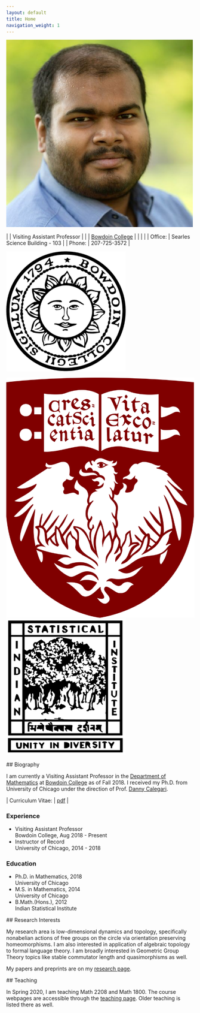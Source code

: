 ```yaml
---
layout: default
title: Home
navigation_weight: 1
---
```


<div class="about">
<div class="picture">

[![Subhadip Chowdhury](assets/photos/me_small.jpg)](assets/photos/)
</div>

<div class="mail">

|        | Visiting Assistant Professor |
|        | [Bowdoin College](http://www.bowdoin.edu/)  |
|        |    |
| Office: | Searles Science Building - 103 |
| Phone: | 207-725-3572 |

</div>
<div class="shield">
  <div class="current">
     
   ![Bowdoin College](assets/bowdoin_seal.png "Ut Aquila Versus Coelum")
  </div>
  <div class="old">
  
   ![The University of Chicago](assets/uchicago_shield.png "Crescat scientia; vita excolatur")
   ![Indian Statistical Institute](assets/isi_logo.png "भिन्नेष्वैक्यस्य दर्शनम्")
  </div>
</div>

</div>

<div class='anchor'>
## Biography

I am currently a Visiting Assistant Professor in the [Department of Mathematics](https://www.bowdoin.edu/math/) at [Bowdoin College](https://www.bowdoin.edu/) as of Fall 2018. I received my Ph.D. from University of Chicago under the direction of Prof. [Danny Calegari](http://math.uchicago.edu/~dannyc/). 


| Curriculum Vitae: | <i class="far fa-file-pdf"></i>[pdf](assets/CV.pdf) |


<div class='experience'>

### Experience ###

* Visiting Assistant Professor <br> 
  Bowdoin College, Aug 2018 - Present
* Instructor of Record<br> 
  University of Chicago, 2014 - 2018

</div>

<div class='education'>

### Education ###

* Ph.D. in Mathematics, 2018<br>
  University of Chicago
* M.S. in Mathematics, 2014<br>
  University of Chicago
* B.Math.(Hons.), 2012<br>
  Indian Statistical Institute

</div>

</div>

<div class='anchor'>
## Research Interests

My research area is low-dimensional dynamics and topology, specifically nonabelian actions of free groups on the circle via orientation preserving homeomorphisms. I am also interested in application of algebraic topology to formal language theory. I am broadly interested in Geometric Group Theory topics like stable commutator length and quasimorphisms as well.

My papers and preprints are on my [research page](research).

</div>

<div class='anchor'>
## Teaching

In Spring 2020, I am teaching Math 2208 and Math 1800. The course webpages are accessible through the [teaching page](teaching). Older teaching is listed there as well.

</div>